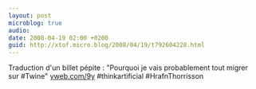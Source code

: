 ```yaml
---
layout: post
microblog: true
audio: 
date: 2008-04-19 02:00 +0200
guid: http://xtof.micro.blog/2008/04/19/t792604228.html
---
```

Traduction d'un billet pépite : "Pourquoi je vais probablement tout migrer sur #Twine"  [yweb.com/9y](http://yweb.com/9y) #thinkartificial #HrafnThorrisson
